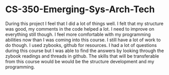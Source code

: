 # CS-350-Emerging-Sys-Arch-Tech



During this project I feel that I did a lot of things well. I felt that my structure was good, my comments in the code helped a lot. I need to improve on everything still though. I feel more comfortable with my programming abilities now than I was coming into this course. I still have a lot of work to do though. I used zybooks, github for resources. I had a lot of questions during this course but I was able to find the answers by looking through the zybook readings and threads in github. The skills that will be transferable from this course would be would be the structure development and my programming. 
